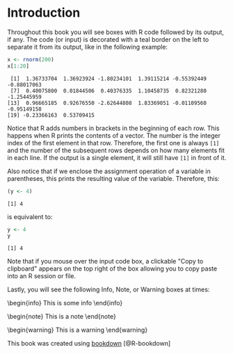# Introduction



<STYLE type='text/css' scoped>
PRE.fansi SPAN {padding-top: .25em; padding-bottom: .25em};
</STYLE>

Throughout this book you will see boxes with R code followed by its output, if any. The code (or input) is decorated with a teal border on the left to separate it from its output, like in the following example:


```r
x <- rnorm(200)
x[1:20]
```

```
 [1]  1.36733704  1.36923924 -1.80234101  1.39115214 -0.55392449 -0.88017063
 [7]  0.40075800  0.01844506  0.40376335  1.10458735  0.82321280 -1.25445959
[13]  0.96665185  0.92676550 -2.62644808  1.83369051 -0.01109560 -0.95149158
[19] -0.23366163  0.53709415
```

Notice that R adds numbers in brackets in the beginning of each row. This happens when R prints the contents of a vector. The number is the integer index of the first element in that row. Therefore, the first one is always `[1]` and the number of the subsequent rows depends on how many elements fit in each line. If the output is a single element, it will still have `[1]` in front of it.  

Also notice that if we enclose the assignment operation of a variable in parentheses, this prints the resulting value of the variable. Therefore, this:


```r
(y <- 4)
```

```
[1] 4
```

is equivalent to:


```r
y <- 4
y
```

```
[1] 4
```

Note that if you mouse over the input code box, a clickable "Copy to clipboard" appears on the top right of the box allowing you to copy paste into an R session or file.

Lastly, you will see the following Info, Note, or Warning boxes at times:

\begin{info}
This is some info
\end{info}

\begin{note}
This is a note
\end{note}

\begin{warning}
This is a warning
\end{warning}

This book was created using [bookdown](https://CRAN.R-project.org/package=bookdown) [@R-bookdown]
<br/>  

